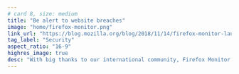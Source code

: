 ```yaml
---
# card 8, size: medium
title: "Be alert to website breaches"
image: "home/firefox-monitor.png"
link_url: "https://blog.mozilla.org/blog/2018/11/14/firefox-monitor-launches-in-26-languages-and-adds-new-desktop-browser-feature/?utm_source=www.mozilla.org&utm_medium=referral&utm_campaign=homepage&utm_content=card"
tag_label: "Security"
aspect_ratio: "16-9"
highres_image: true
desc: "With big thanks to our international community, Firefox Monitor can now alert users to data breaches in 26 languages."
---
```

